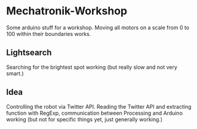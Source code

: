 # Mechatronik-Workshop

Some arduino stuff for a workshop. Moving all motors on a scale from 0 to 100 within their boundaries works.

## Lightsearch

Searching for the brightest spot working (but really slow and not very smart.)

## Idea
Controlling the robot via Twitter API. Reading the Twitter API and extracting function with RegExp, communication between Processing and Arduino working (but not for specific things yet, just generally working.)
